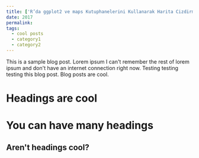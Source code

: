 ```yaml
---
title: ['R’da ggplot2 ve maps Kutuphanelerini Kullanarak Harita Cizdirmek'](http://users.metu.edu.tr/ozancan/harita.html)
date: 2017
permalink: 
tags:
  - cool posts
  - category1
  - category2
---
```


This is a sample blog post. Lorem ipsum I can't remember the rest of lorem ipsum and don't have an internet connection right now. Testing testing testing this blog post. Blog posts are cool.

Headings are cool
======

You can have many headings
======

Aren't headings cool?
------
